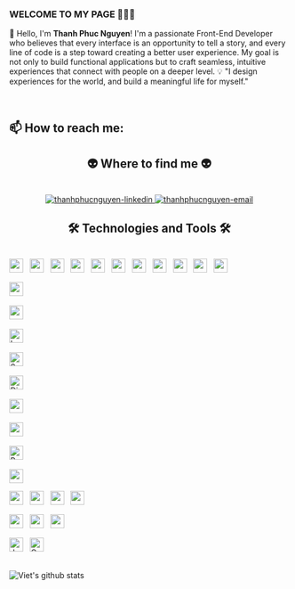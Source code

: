 ### WELCOME TO MY PAGE 👋👋👋

🚀 Hello, I'm  **Thanh Phuc Nguyen**!
I'm a passionate Front-End Developer who believes that every interface is an opportunity to tell a story, and every line of code is a step toward creating a better user experience. My goal is not only to build functional applications but to craft seamless, intuitive experiences that connect with people on a deeper level.
💡 "I design experiences for the world, and build a meaningful life for myself."

<br>

## 📫 How to reach me: 


<!-- [![Linkedin](https://i.stack.imgur.com/gVE0j.png) LinkedIn](https://www.linkedin.com/in/thanhphucnguyen1810/) 
[![GitHub](https://i.stack.imgur.com/tskMh.png) GitHub](https://github.com/vietnh1009/)  -->
<h2 align="center">👽 Where to find me 👽</h2>
<br>
<!-- https://icons8.com -->
<div align="center">
  <a href="https://www.linkedin.com/in/thanhphucnguyen1810/"         target="blank">
    <img src="https://img.icons8.com/bubbles/100/000000/linkedin.png" alt="thanhphucnguyen-linkedin" />
  </a>

  <a href="mailto:thanhphucnguyen54@gmail.com" target="top">
    <img src="https://img.icons8.com/bubbles/100/000000/apple-mail.png" alt="thanhphucnguyen-email" />
  </a>
</div>

<!-- -----------------Technologies and Tools--------------- -->
<h2 align="center">🛠 Technologies and Tools 🛠</h2><br>
<!-- Frontend Technologies -->
<!-- HTML -->
<span><img src="https://img.shields.io/badge/HTML5-282C34?logo=html5&logoColor=E34F26" height="25"/></span>
&nbsp;
<!-- CSS -->
<span><img src="https://img.shields.io/badge/CSS3-282C34?logo=css3&logoColor=1572B6" height="25"/></span>
&nbsp;
<!-- Tailwind -->
<span><img src="https://img.shields.io/badge/Tailwind%20CSS-282C34?logo=tailwind-css&logoColor=38B2AC" height="25"/></span>
&nbsp;
<!-- Sass -->
<span><img src="https://img.shields.io/badge/Sass-282C34?logo=sass&logoColor=CC6699" height="25"/></span>
&nbsp;
<!-- Bootstrap -->
<span><img src="https://img.shields.io/badge/Bootstrap-282C34?logo=bootstrap&logoColor=7952B3" height="25"/></span>
&nbsp;
<!-- ReactJS -->
<span><img src="https://img.shields.io/badge/ReactJS-282C34?logo=react&logoColor=61DAFB" height="25"/></span>
&nbsp;
<!-- Angular -->
<span><img src="https://img.shields.io/badge/Angular-282C34?logo=angular&logoColor=DD0031" height="25"/></span>
&nbsp;
<!-- Vue.js -->
<span><img src="https://img.shields.io/badge/Vue.js-282C34?logo=vue.js&logoColor=4FC08D" height="25"/></span>
&nbsp;
<!-- Redux -->
<span><img src="https://img.shields.io/badge/Redux-282C34?logo=redux&logoColor=764ABC" height="25"/></span>
&nbsp;
<!-- Javascript -->
<span><img src="https://img.shields.io/badge/JavaScript-282C34?logo=javascript&logoColor=F7DF1E" height="25"/></span>
&nbsp;
<!-- TypeScript -->
<span><img src="https://img.shields.io/badge/TypeScript-282C34?logo=typescript&logoColor=3178C6" height="25"/></span>
&nbsp;

<!-- Backend Technologies -->
<!-- Nodejs -->
<span><img src="https://img.shields.io/badge/Node.js-282C34?logo=node.js&logoColor=00F200" height="25"/></span>
&nbsp;
<!-- Express -->
<span><img src="https://img.shields.io/badge/Express-282C34?logo=express&logoColor=FFFFFF" height="25"/></span>
&nbsp;
<!-- Laravel -->
<span><img src="https://img.shields.io/badge/Laravel-282C34?logo=laravel&logoColor=FF2D20" alt="Laravel" title="Laravel" height="25"/></span>
&nbsp;
<!-- Java -->
<span><img src="https://img.shields.io/badge/Spring%20Boot-282C34?logo=spring-boot&logoColor=6DB33F" alt="Spring Boot" title="Spring Boot (Java)" height="25"/></span>
&nbsp;
<!-- Django -->
<span><img src="https://img.shields.io/badge/Django-282C34?logo=django&logoColor=092E20" alt="Django" title="Django" height="25"/></span>
&nbsp;
<!-- MongoDB -->
<span><img src="https://img.shields.io/badge/MongoDB-282C34?logo=mongodb&logoColor=47A248" height="25"/></span>
&nbsp;
<!-- MySQL -->
<span><img src="https://img.shields.io/badge/MySQL-282C34?logo=mysql&logoColor=4479A1" height="25"/></span>
&nbsp;
<!-- PostgreSQL -->
<span><img src="https://img.shields.io/badge/PostgreSQL-282C34?logo=postgresql&logoColor=336791" alt="PostgreSQL" title="PostgreSQL" height="25"/></span>
&nbsp;
<!-- Firebase -->
<span><img src="https://img.shields.io/badge/Firebase-282C34?logo=firebase&logoColor=FFCA28" height="25"/></span>

<!-- -------------------Tools------------------- -->
<span><img src="https://img.shields.io/badge/git-282C34?logo=git&logoColor=F05032" height="25"/></span>
&nbsp;
<span><img src="https://img.shields.io/badge/VS%20Code-282C34?logo=visual-studio-code&logoColor=007ACC" height="25"/></span>
&nbsp;
<span><img src="https://img.shields.io/badge/ESLint-282C34?logo=eslint&logoColor=4B32C3" height="25"/></span>
&nbsp;
<span><img src="https://img.shields.io/badge/WordPress-282C34?logo=wordpress&logoColor=21759B" height="25"/></span>

<span><img src="https://img.shields.io/badge/Figma-282C34?logo=figma&logoColor=F24E1E" height="25"/></span>
&nbsp;
<span><img src="https://img.shields.io/badge/Postman-282C34?logo=postman&logoColor=FF6C37" height="25"/></span>
&nbsp;
<span><img src="https://img.shields.io/badge/Docker-282C34?logo=docker&logoColor=2496ED" height="25"/></span>
&nbsp;
<!-- API / Auth -->
<span><img src="https://img.shields.io/badge/JWT-282C34?logo=jsonwebtokens&logoColor=000000" alt="JWT" title="JSON Web Token" height="25"/></span>
&nbsp;
<span><img src="https://img.shields.io/badge/GraphQL-282C34?logo=graphql&logoColor=E10098" alt="GraphQL" title="GraphQL" height="25"/></span>
&nbsp;
<br/><br/>
<!-- ------------------------- -->

![Viet's github stats](https://github-readme-stats-git-masterrstaa-rickstaa.vercel.app/api?username=vietnh1009&show_icons=true&theme=tokyonight&hide=contribs,prs,issues)

